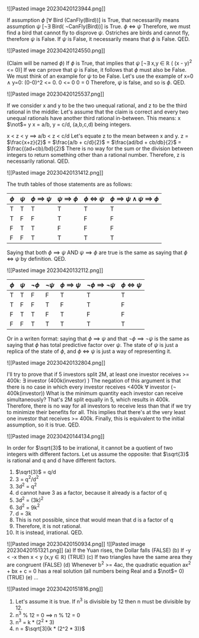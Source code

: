 ![[Pasted image 20230420123944.png]]

If assumption $\phi$ \[$\forall$ Bird (CanFly(Bird))\] is True, that necessarilly means assumption $\psi$ \[$\neg$$\exists$ Bird( $\neg$CanFly(Bird))\] is True. $\phi$ <=> $\psi$
Therefore, we must find a bird that cannot fly to disprove $\psi$.
Ostriches are birds and cannot fly, therefore $\psi$ is False.
If $\psi$ is False, it necessarily means that $\phi$ is False.
QED.

![[Pasted image 20230420124550.png]]

(Claim will be named $\phi$)
If $\phi$ is True, that implies that $\psi$ \[$\neg$$\exists$ x,y $\in$ $\mathbb{R}$ ( (x - y)$^2$ <= 0)\]
If we can prove that $\psi$ is False, it follows that $\phi$ must also be False.
We must think of an example for $\psi$ to be False.
Let's use the example of x=0 $\wedge$ y=0: 
	(0-0)^2 <= 0.
	0 <= 0
	0 = 0
Therefore, $\psi$ is false, and so is $\phi$.
QED.

![[Pasted image 20230420125537.png]]

If we consider x and y to be the two unequal rational, and z to be the third rational in the middle:
Let's assume that the claim is correct and every two unequal rationals have another third rational in-between.
This means:
	x $\not$= y
	x = a/b, y = c/d, (a,b,c,d) being integers.

x < z < y $\implies$ a/b < z < c/d
Let's equate z to the mean between x and y.
z = $\frac{x+z}{2}$ = $\frac{a/b + c/d}{2}$ =  $\frac{ad/bd + cb/db}{2}$ = $\frac{(ad+cb)/bd}{2}$
There is no way for the sum or the division between integers to return something other than a rational number. Therefore, z is necessarily rational.
QED.

![[Pasted image 20230420131412.png]]

The truth tables of those statements are as follows:

|$\phi$ | $\psi$ | $\phi$ $\implies$ $\psi$  | $\psi$ $\implies$ $\phi$ | $\phi$ <=> $\psi$ | $\phi$ $\implies$ $\psi$ $\wedge$ $\psi$ $\implies$ $\phi$ |
|--|--|--|--|--|--|
| T | T | T | T | T | T |
| T | F | F | T | F | F |
| F | T | T | F | F | F |
| F | F | T | T | T | T |

Saying that both $\phi$ $\implies$ $\psi$ AND $\psi$ $\implies$ $\phi$ are true is the same as saying that $\phi$ <=> $\psi$ by definition.
QED.

![[Pasted image 20230420132112.png]]

|$\phi$ | $\psi$ | $\neg$$\phi$ | $\neg$$\psi$ | $\phi$ $\implies$ $\psi$  | $\neg$$\phi$ $\implies$ $\neg$$\psi$ | $\phi$ <=> $\psi$ |
|--|--|--|--|--|--|--|
| T | T | F | F | T | T | T |
| T | F | F | T | F | T | F |
| F | T | T | F | T | F | F |
| F | F | T | T | T | T | T |

Or in a writen format: saying that $\phi$ $\implies$ $\psi$ and that $\neg$$\phi$ $\implies$ $\neg$$\psi$  is the same as saying that $\phi$ has total predictive factor over $\psi$. The state of $\psi$ is just a replica of the state of $\phi$, and $\phi$ <=> $\psi$ is just a way of representing it.

![[Pasted image 20230420132804.png]]

I'll try to prove that if 5 investors split 2M, at least one investor receives >= 400k:
	$\exists$ investor (400k(investor) )
The negation of this argument is that there is no case in which every investor receives <400k
	$\forall$ investor ($\neg$ 400k(investor))
What is the minimum quantity each investor can receive simultaneously? That's 2M split equally in 5, which results in 400k. Therefore, there is no way for all investors to receive less than that if we try to minimize their benefits for all. This implies that there's at the very least one investor that receives >= 400k. Finally, this is equivalent to the initial assumption, so it is true.
QED.

![[Pasted image 20230420144134.png]]

In order for $\sqrt{3}$ to be irrational, it cannot be a quotient of two integers with different factors.
Let us assume the opposite: that $\sqrt{3}$ is rational and q and d have different factors.
1. $\sqrt{3}$ = q/d
2. 3 = q$^2$/d$^2$
3. 3d$^2$ = q$^2$
4. d cannot have 3 as a factor, because it already is a factor of q
5. 3d$^2$ = (3k)$^2$
6. 3d$^2$ = 9k$^2$
7. d = 3k
10. This is not possible, since that would mean that d is a factor of q
11. Therefore, it is not rational.
12. It is instead, irrational.
QED.

![[Pasted image 20230420150934.png]]
![[Pasted image 20230420151321.png]]
(a) If the Yuan rises, the Dollar falls (FALSE)
(b) If -y < -x then x < y (x,y $\in$ $\mathbb{R}$) (TRUE)
(c) If two triangles have the same area they are congruent (FALSE)
(d) Whenever b$^2$ >= 4ac, the quadratic equation ax$^2$ + bx + c = 0 has a real solution (all numbers being Real and a $\not$= 0) (TRUE)
(e) ...

![[Pasted image 20230420151816.png]]

1. Let's assume it is true. If n$^3$ is divisible by 12 then n must be divisible by 12.
2. n$^3$ % 12 = 0 $\implies$ n % 12 = 0
3. n$^3$ = k * (2$^2$ * 3)
4. n = $\sqrt[3]{k * (2^2 * 3)}$
